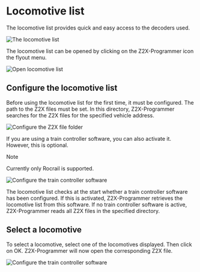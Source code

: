 # Locomotive list

The locomotive list provides quick and easy access to the decoders used.

![The locomotive list](https://github.com/PeterK78/Z2X-Programmer/blob/master/Docs/en/Assets/Z2X-Programmer-LocomotiveListOverview.png)

The locomotive list can be opened by clicking on the Z2X-Programmer icon the flyout menu.

![Open locomotive list](https://github.com/PeterK78/Z2X-Programmer/blob/master/Docs/en/Assets/Z2X-Programmer-LocomotiveListOpen.png)

## Configure the locomotive list
Before using the locomotive list for the first time, it must be configured. The path to the Z2X files must be set. In this directory, Z2X-Programmer searches for the Z2X files for the specified vehicle address.

![Configure the Z2X file folder](https://github.com/PeterK78/Z2X-Programmer/blob/master/Docs/en/Assets/Z2X-Programmer-LocomotiveListConfigureZ2XPath.png)

If you are using a train controller software, you can also activate it. However, this is optional.

>[!NOTE]
>Currently only Rocrail is supported.

![Configure the train controller software](https://github.com/PeterK78/Z2X-Programmer/blob/master/Docs/en/Assets/Z2X-Programmer-LocomotiveListConfigureTrainController.png)

The locomotive list checks at the start whether a train controller software has been configured. If this is activated, Z2X-Programmer retrieves the locomotive list from this software. If no train controller software is active, Z2X-Programmer reads all Z2X files in the specified directory.

## Select a locomotive

To select a locomotive, select one of the locomotives displayed. Then click on OK. Z2X-Programmer will now open the corresponding Z2X file.

![Configure the train controller software](https://github.com/PeterK78/Z2X-Programmer/blob/master/Docs/en/Assets/Z2X-Programmer-LocomotiveListSelectLoco.png)















